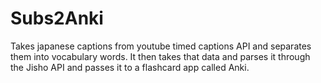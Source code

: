 # Subs2Anki
Takes japanese captions from youtube timed captions API and separates them into vocabulary words. It then takes that data and parses it through the Jisho API and passes it to a flashcard app called Anki.
